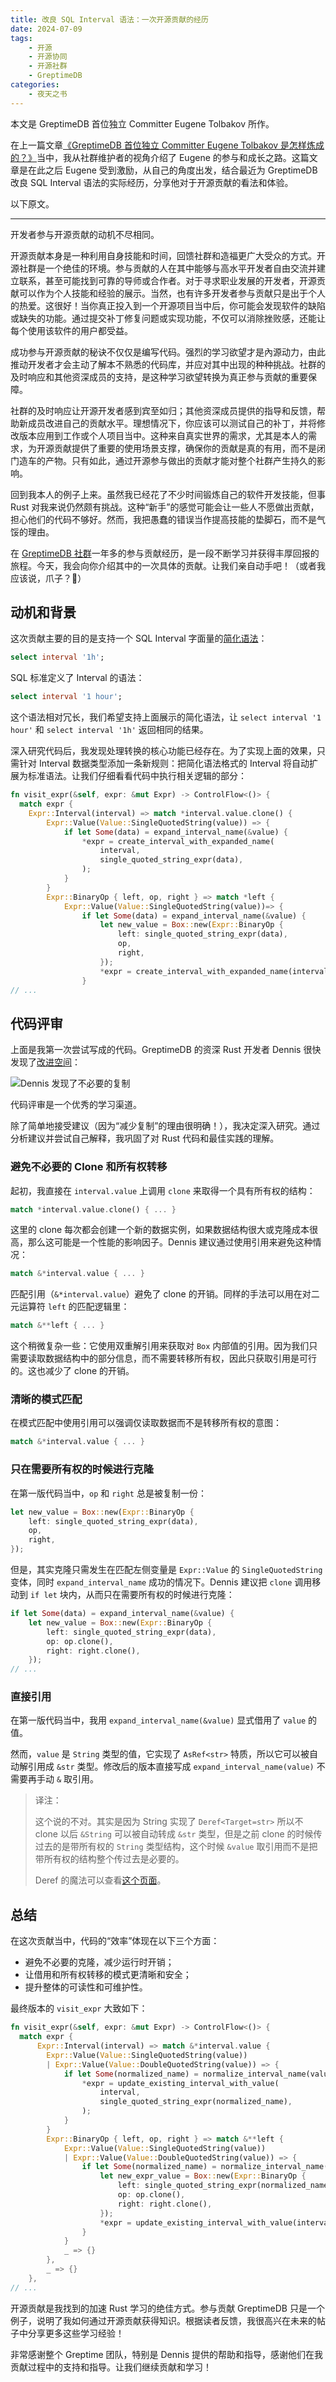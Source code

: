 ```yaml
---
title: 改良 SQL Interval 语法：一次开源贡献的经历
date: 2024-07-09
tags:
    - 开源
    - 开源协同
    - 开源社群
    - GreptimeDB
categories:
    - 夜天之书
---
```


本文是 GreptimeDB 首位独立 Committer Eugene Tolbakov 所作。

在上一篇文章[《GreptimeDB 首位独立 Committer Eugene Tolbakov 是怎样炼成的？》](https://mp.weixin.qq.com/s/tYYZeWJWQagTpNcSg2m0BA)当中，我从社群维护者的视角介绍了 Eugene 的参与和成长之路。这篇文章是在此之后 Eugene 受到激励，从自己的角度出发，结合最近为 GreptimeDB 改良 SQL Interval 语法的实际经历，分享他对于开源贡献的看法和体验。

以下原文。

---

<!-- more -->

开发者参与开源贡献的动机不尽相同。

开源贡献本身是一种利用自身技能和时间，回馈社群和造福更广大受众的方式。开源社群是一个绝佳的环境。参与贡献的人在其中能够与高水平开发者自由交流并建立联系，甚至可能找到可靠的导师或合作者。对于寻求职业发展的开发者，开源贡献可以作为个人技能和经验的展示。当然，也有许多开发者参与贡献只是出于个人的热爱。这很好！当你真正投入到一个开源项目当中后，你可能会发现软件的缺陷或缺失的功能。通过提交补丁修复问题或实现功能，不仅可以消除挫败感，还能让每个使用该软件的用户都受益。

成功参与开源贡献的秘诀不仅仅是编写代码。强烈的学习欲望才是內源动力，由此推动开发者才会主动了解本不熟悉的代码库，并应对其中出现的种种挑战。社群的及时响应和其他资深成员的支持，是这种学习欲望转换为真正参与贡献的重要保障。

社群的及时响应让开源开发者感到宾至如归；其他资深成员提供的指导和反馈，帮助新成员改进自己的贡献水平。理想情况下，你应该可以测试自己的补丁，并将修改版本应用到工作或个人项目当中。这种来自真实世界的需求，尤其是本人的需求，为开源贡献提供了重要的使用场景支撑，确保你的贡献是真的有用，而不是闭门造车的产物。只有如此，通过开源参与做出的贡献才能对整个社群产生持久的影响。

回到我本人的例子上来。虽然我已经花了不少时间锻炼自己的软件开发技能，但事 Rust 对我来说仍然颇有挑战。这种“新手”的感觉可能会让一些人不愿做出贡献，担心他们的代码不够好。然而，我把愚蠢的错误当作提高技能的垫脚石，而不是气馁的理由。

在 [GreptimeDB 社群](https://github.com/GreptimeTeam/greptimedb)一年多的参与贡献经历，是一段不断学习并获得丰厚回报的旅程。今天，我会向你介绍其中的一次具体的贡献。让我们亲自动手吧！（或者我应该说，爪子？🦀）

## 动机和背景

这次贡献主要的目的是支持一个 SQL Interval 字面量的[简化语法](https://github.com/GreptimeTeam/greptimedb/issues/4168)：

```sql
select interval '1h';
```

SQL 标准定义了 Interval 的语法：

```sql
select interval '1 hour';
```

这个语法相对冗长，我们希望支持上面展示的简化语法，让 `select interval '1 hour'` 和 `select interval '1h'` 返回相同的结果。

深入研究代码后，我发现处理转换的核心功能已经存在。为了实现上面的效果，只需针对 Interval 数据类型添加一条新规则：把简化语法格式的 Interval 将自动扩展为标准语法。让我们仔细看看代码中执行相关逻辑的部分：

```rust
fn visit_expr(&self, expr: &mut Expr) -> ControlFlow<()> {
  match expr {
    Expr::Interval(interval) => match *interval.value.clone() {
        Expr::Value(Value::SingleQuotedString(value)) => {
            if let Some(data) = expand_interval_name(&value) {
                *expr = create_interval_with_expanded_name(
                    interval,
                    single_quoted_string_expr(data),
                );
            }
        }
        Expr::BinaryOp { left, op, right } => match *left {
            Expr::Value(Value::SingleQuotedString(value))=> {
                if let Some(data) = expand_interval_name(&value) {
                    let new_value = Box::new(Expr::BinaryOp {
                        left: single_quoted_string_expr(data),
                        op,
                        right,
                    });
                    *expr = create_interval_with_expanded_name(interval, new_value);
                }
// ...
```

## 代码评审

上面是我第一次尝试写成的代码。GreptimeDB 的资深 Rust 开发者 Dennis 很快发现了[改进空间](https://github.com/GreptimeTeam/greptimedb/pull/4220#discussion_r1655250624)：

![Dennis 发现了不必要的复制](dennis-comment.png)

代码评审是一个优秀的学习渠道。

除了简单地接受建议（因为“减少复制”的理由很明确！），我决定深入研究。通过分析建议并尝试自己解释，我巩固了对 Rust 代码和最佳实践的理解。

### 避免不必要的 Clone 和所有权转移

起初，我直接在 `interval.value` 上调用 `clone` 来取得一个具有所有权的结构：

```rust
match *interval.value.clone() { ... }
```

这里的 clone 每次都会创建一个新的数据实例，如果数据结构很大或克隆成本很高，那么这可能是一个性能的影响因子。Dennis 建议通过使用引用来避免这种情况：

```rust
match &*interval.value { ... }
```

匹配引用（`&*interval.value`）避免了 clone 的开销。同样的手法可以用在对二元运算符 `left` 的匹配逻辑里：

```rust
match &**left { ... }
```

这个稍微复杂一些：它使用双重解引用来获取对 `Box` 内部值的引用。因为我们只需要读取数据结构中的部分信息，而不需要转移所有权，因此只获取引用是可行的。这也减少了 clone 的开销。

### 清晰的模式匹配

在模式匹配中使用引用可以强调仅读取数据而不是转移所有权的意图：

```rust
match &*interval.value { ... }
```

### 只在需要所有权的时候进行克隆

在第一版代码当中，`op` 和 `right` 总是被复制一份：

```rust
let new_value = Box::new(Expr::BinaryOp {
    left: single_quoted_string_expr(data),
    op,
    right,
});
```

但是，其实克隆只需发生在匹配左侧变量是 `Expr::Value` 的 `SingleQuotedString` 变体，同时 `expand_interval_name` 成功的情况下。Dennis 建议把 `clone` 调用移动到 `if let` 块内，从而只在需要所有权的时候进行克隆：

```rust
if let Some(data) = expand_interval_name(&value) {
    let new_value = Box::new(Expr::BinaryOp {
        left: single_quoted_string_expr(data),
        op: op.clone(),
        right: right.clone(),
    });
// ...
```

### 直接引用

在第一版代码当中，我用 `expand_interval_name(&value)` 显式借用了 `value` 的值。

然而，`value` 是 `String` 类型的值，它实现了 `AsRef<str>` 特质，所以它可以被自动解引用成 `&str` 类型。修改后的版本直接写成 `expand_interval_name(value)` 不需要再手动 `&` 取引用。

> 译注：
>
> 这个说的不对。其实是因为 String 实现了 `Deref<Target=str>` 所以不 clone 以后 `&String` 可以被自动转成 `&str` 类型，但是之前 clone 的时候传过去的是带所有权的 `String` 类型结构，这个时候 `&value` 取引用而不是把带所有权的结构整个传过去是必要的。
>
> Deref 的魔法可以查看[这个页面](https://doc.rust-lang.org/std/ops/trait.Deref.html#deref-coercion)。

## 总结

在这次贡献当中，代码的“效率”体现在以下三个方面：

* 避免不必要的克隆，减少运行时开销；
* 让借用和所有权转移的模式更清晰和安全；
* 提升整体的可读性和可维护性。

最终版本的 `visit_expr` 大致如下：

```rust
fn visit_expr(&self, expr: &mut Expr) -> ControlFlow<()> {
  match expr {
      Expr::Interval(interval) => match &*interval.value {
        Expr::Value(Value::SingleQuotedString(value))
        | Expr::Value(Value::DoubleQuotedString(value)) => {
            if let Some(normalized_name) = normalize_interval_name(value) {
                *expr = update_existing_interval_with_value(
                    interval,
                    single_quoted_string_expr(normalized_name),
                );
            }
        }
        Expr::BinaryOp { left, op, right } => match &**left {
            Expr::Value(Value::SingleQuotedString(value))
            | Expr::Value(Value::DoubleQuotedString(value)) => {
                if let Some(normalized_name) = normalize_interval_name(value) {
                    let new_expr_value = Box::new(Expr::BinaryOp {
                        left: single_quoted_string_expr(normalized_name),
                        op: op.clone(),
                        right: right.clone(),
                    });
                    *expr = update_existing_interval_with_value(interval, new_expr_value);
                }
            }
            _ => {}
        },
        _ => {}
    },
// ...
```

开源贡献是我找到的加速 Rust 学习的绝佳方式。参与贡献 GreptimeDB 只是一个例子，说明了我如何通过开源贡献获得知识。根据读者反馈，我很高兴在未来的帖子中分享更多这些学习经验！

非常感谢整个 Greptime 团队，特别是 Dennis 提供的帮助和指导，感谢他们在我贡献过程中的支持和指导。让我们继续贡献和学习！
